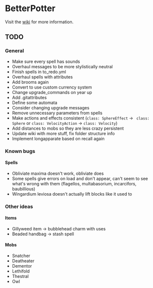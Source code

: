 # BetterPotter

Visit the [wiki](https://github.com/grisstyl/BetterPotter/wiki) for more information.

## TODO

### General

* Make sure every spell has sounds
* Overhaul messages to be more stylistically neutral
* Finish spells in to_redo.yml
* Overhaul spells with attributes
* Add brooms again
* Convert to use custom currency system
* Change upgrade_commands on year up
* Add .gitattributes
* Define some automata
* Consider changing upgrade messages
* Remove unnecessary parameters from spells
* Make actions and effects consistent (`class: SphereEffect` -> ` class: Sphere` or `class: VelocityAction` -> `class: Velocity`)
* Add distances to mobs so they are less crazy persistent
* Update wiki with more stuff, fix folder structure info
* Implement longapparate based on recall again

### Known bugs

#### Spells

* Obliviate maxima doesn't work, obliviate does
* Some spells give errors on load and don't appear, can't seem to see what's wrong with them (flagellos, multabasorium, incarcifors, baubillious)
* Wingardium leviosa doesn't actually lift blocks like it used to

### Other ideas

#### Items

* Gillyweed item -> bubblehead charm with uses
* Beaded handbag -> stash spell

#### Mobs

* Snatcher
* Deatheater
* Dementor
* Lethifold
* Thestral
* Owl
